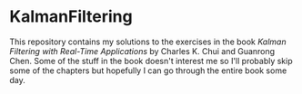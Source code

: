 # KalmanFiltering

This repository contains my solutions to the exercises in the book *Kalman Filtering with Real-Time Applications* by Charles K. Chui and Guanrong Chen. Some of the stuff in the book doesn't interest me so I'll probably skip some of the chapters but hopefully I can go through the entire book some day.
